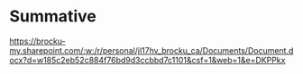 # Summative
 
https://brocku-my.sharepoint.com/:w:/r/personal/jl17hv_brocku_ca/Documents/Document.docx?d=w185c2eb52c884f76bd9d3ccbbd7c1101&csf=1&web=1&e=DKPPkx
